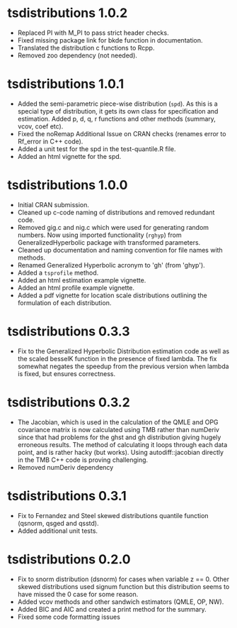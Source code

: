 # tsdistributions 1.0.2

* Replaced PI with M_PI to pass strict header checks.
* Fixed missing package link for bkde function in documentation.
* Translated the distribution c functions to Rcpp.
* Removed zoo dependency (not needed).

# tsdistributions 1.0.1

* Added the semi-parametric piece-wise distribution (`spd`). As this is a special
type of distribution, it gets its own class for specification and estimation. 
Added p, d, q, r functions and other methods (summary, vcov, coef etc).
* Fixed the noRemap Additional Issue on CRAN checks (renames error to Rf_error
in C++ code).
* Added a unit test for the spd in the test-quantile.R file.
* Added an html vignette for the spd.


# tsdistributions 1.0.0

* Initial CRAN submission.
* Cleaned up c-code naming of distributions and removed redundant code.
* Removed gig.c and nig.c which were used for generating random numbers. Now
using imported functionality (`rghyp`) from GeneralizedHyperbolic package with 
transformed parameters.
* Cleaned up documentation and naming convention for file names with methods.
* Renamed Generalized Hyperbolic acronym to 'gh' (from 'ghyp').
* Added a `tsprofile` method.
* Added an html estimation example vignette.
* Added an html profile example vignette.
* Added a pdf vignette for location scale distributions outlining the
formulation of each distribution.

# tsdistributions 0.3.3

* Fix to the Generalized Hyperbolic Distribution estimation code as well as the 
scaled besselK function in the presence of fixed lambda. The fix somewhat negates 
the speedup from the previous version when lambda is fixed, but ensures correctness. 

# tsdistributions 0.3.2

* The Jacobian, which is used in the calculation of the QMLE and OPG covariance 
matrix is now calculated using TMB rather than numDeriv since that had problems 
for the ghst and gh distribution giving hugely erroneous results. The method of 
calculating it loops through each data point, and is rather hacky (but works). 
Using autodiff::jacobian directly in the TMB C++ code is proving challenging.
* Removed numDeriv dependency

# tsdistributions 0.3.1

* Fix to Fernandez and Steel skewed distributions quantile function (qsnorm, qsged and qsstd). 
* Added additional unit tests.

# tsdistributions 0.2.0

* Fix to snorm distribution (dsnorm) for cases when variable z == 0. Other skewed 
distributions used signum function but this distribution seems to have missed the 
0 case for some reason.
* Added vcov methods and other sandwich estimators (QMLE, OP, NW).
* Added BIC and AIC and created a print method for the summary.
* Fixed some code formatting issues

